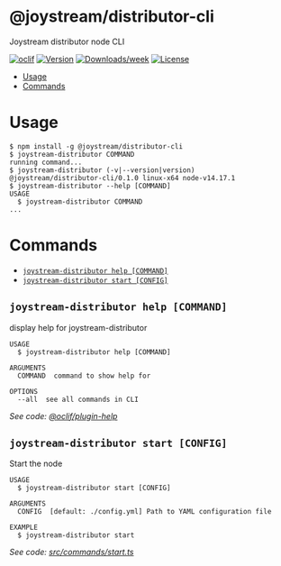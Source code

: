 @joystream/distributor-cli
==========================

Joystream distributor node CLI

[![oclif](https://img.shields.io/badge/cli-oclif-brightgreen.svg)](https://oclif.io)
[![Version](https://img.shields.io/npm/v/@joystream/distributor-cli.svg)](https://npmjs.org/package/@joystream/distributor-cli)
[![Downloads/week](https://img.shields.io/npm/dw/@joystream/distributor-cli.svg)](https://npmjs.org/package/@joystream/distributor-cli)
[![License](https://img.shields.io/npm/l/@joystream/distributor-cli.svg)](https://github.com/Joystream/joystream/blob/master/package.json)

<!-- toc -->
* [Usage](#usage)
* [Commands](#commands)
<!-- tocstop -->
# Usage
<!-- usage -->
```sh-session
$ npm install -g @joystream/distributor-cli
$ joystream-distributor COMMAND
running command...
$ joystream-distributor (-v|--version|version)
@joystream/distributor-cli/0.1.0 linux-x64 node-v14.17.1
$ joystream-distributor --help [COMMAND]
USAGE
  $ joystream-distributor COMMAND
...
```
<!-- usagestop -->
# Commands
<!-- commands -->
* [`joystream-distributor help [COMMAND]`](#joystream-distributor-help-command)
* [`joystream-distributor start [CONFIG]`](#joystream-distributor-start-config)

## `joystream-distributor help [COMMAND]`

display help for joystream-distributor

```
USAGE
  $ joystream-distributor help [COMMAND]

ARGUMENTS
  COMMAND  command to show help for

OPTIONS
  --all  see all commands in CLI
```

_See code: [@oclif/plugin-help](https://github.com/oclif/plugin-help/blob/v2.2.3/src/commands/help.ts)_

## `joystream-distributor start [CONFIG]`

Start the node

```
USAGE
  $ joystream-distributor start [CONFIG]

ARGUMENTS
  CONFIG  [default: ./config.yml] Path to YAML configuration file

EXAMPLE
  $ joystream-distributor start
```

_See code: [src/commands/start.ts](https://github.com/Joystream/joystream/blob/v0.1.0/src/commands/start.ts)_
<!-- commandsstop -->
